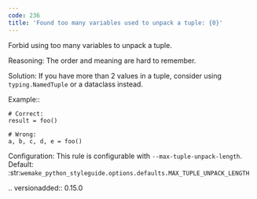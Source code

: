 ```yaml
---
code: 236
title: 'Found too many variables used to unpack a tuple: {0}'
---
```



Forbid using too many variables to unpack a tuple.

Reasoning:
    The order and meaning are hard to remember.

Solution:
    If you have more than 2 values in a tuple, consider using
    ``typing.NamedTuple`` or a dataclass instead.

Example::

    # Correct:
    result = foo()

    # Wrong:
    a, b, c, d, e = foo()

Configuration:
    This rule is configurable with ``--max-tuple-unpack-length``.
    Default:
    :str:`wemake_python_styleguide.options.defaults.MAX_TUPLE_UNPACK_LENGTH`

.. versionadded:: 0.15.0